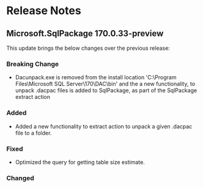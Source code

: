 # Release Notes

## Microsoft.SqlPackage 170.0.33-preview

This update brings the below changes over the previous release:

### Breaking Change
* Dacunpack.exe is removed from the install location 'C:\Program Files\Microsoft SQL Server\170\DAC\bin' and the a new functionality, to unpack .dacpac files is added to SqlPackage, as part of the SqlPackage extract action

### Added
* Added a new functionality to extract action to unpack a given .dacpac file to a folder.

### Fixed
* Optimized the query for getting table size estimate.

### Changed